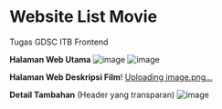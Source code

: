 # Website List Movie
Tugas GDSC ITB Frontend

**Halaman Web Utama**
![image](https://user-images.githubusercontent.com/80022868/139521890-c7300ffa-a8ca-49d2-bfb2-e66319c10df1.png)
![image](https://user-images.githubusercontent.com/80022868/139521894-7566c60f-ac61-4a80-ad9d-75c430c0bec7.png)

**Halaman Web Deskripsi Film**!
[Uploading image.png…]()

**Detail Tambahan**
(Header yang transparan)
![image](https://user-images.githubusercontent.com/80022868/139521913-6bd0339d-80ed-42c0-bf16-69ac373e681d.png)

